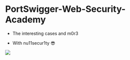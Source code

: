# PortSwigger-Web-Security-Academy

- The interesting cases and m0r3 

- With nu11secur1ty 😎

[![](https://github.com/nu11secur1ty/PortSwigger-Web-Security-Academy/blob/main/Docs/Labs.png)](https://www.youtube.com/watch?v=vgYzICDaNhM)
